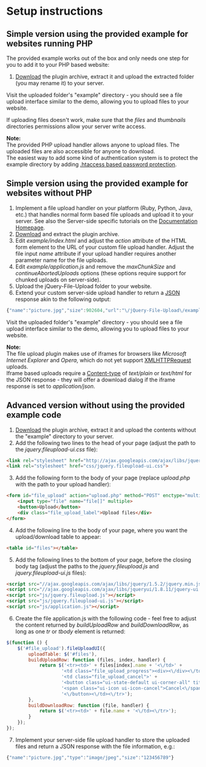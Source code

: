 # Setup instructions

## Simple version using the provided example for websites running PHP

The provided example works out of the box and only needs one step for you to add it to your PHP based website:

1. [Download](https://github.com/blueimp/jQuery-File-Upload/archives/master) the plugin archive, extract it and upload the extracted folder (you may rename it) to your server.

Visit the uploaded folder's "example" directory - you should see a file upload interface similar to the demo, allowing you to upload files to your website.

If uploading files doesn't work, make sure that the *files* and *thumbnails* directories permissions allow your server write access.

**Note:**  
The provided PHP upload handler allows anyone to upload files. The uploaded files are also accessible for anyone to download.  
The easiest way to add some kind of authentication system is to protect the example directory by adding [.htaccess based password protection](http://httpd.apache.org/docs/2.2/howto/auth.html#gettingitworking).

## Simple version using the provided example for websites without PHP

1. Implement a file upload handler on your platform (Ruby, Python, Java, etc.) that handles normal form based file uploads and upload it to your server. See also the Server-side specific tutorials on the [Documentation Homepage](https://github.com/blueimp/jQuery-File-Upload/wiki).
2. [Download](https://github.com/blueimp/jQuery-File-Upload/archives/master) and extract the plugin archive.
3. Edit *example/index.html* and adjust the *action* attribute of the HTML form element to the URL of your custom file upload handler. Adjust the file input *name* attribute if your upload handler requires another parameter name for the file uploads.
4. Edit *example/application.js* and remove the *maxChunkSize* and *continueAbortedUploads* options (these options require support for chunked uploads on server-side).
5. Upload the jQuery-File-Upload folder to your website.
6. Extend your custom server-side upload handler to return a [JSON](http://en.wikipedia.org/wiki/JSON) response akin to the following output:
```js
{"name":"picture.jpg","size":902604,"url":"\/jQuery-File-Upload\/example\/files\/picture.jpg","thumbnail":"\/jQuery-File-Upload\/example\/thumbnails\/picture.jpg"}
```

Visit the uploaded folder's "example" directory - you should see a file upload interface similar to the demo, allowing you to upload files to your website.

**Note:**  
The file upload plugin makes use of iframes for browsers like *Microsoft Internet Explorer* and *Opera*, which do not yet support [XMLHTTPRequest](https://developer.mozilla.org/en/xmlhttprequest) uploads.  
Iframe based uploads require a [Content-type](http://en.wikipedia.org/wiki/MIME#Content-Type) of *text/plain* or *text/html* for the JSON response - they will offer a download dialog if the iframe response is set to *application/json*.

## Advanced version without using the provided example code

1. [Download](https://github.com/blueimp/jQuery-File-Upload/archives/master) the plugin archive, extract it and upload the contents without the "example" directory to your server.
2. Add the following two lines to the head of your page (adjust the path to the *jquery.fileupload-ui.css* file):
```html
<link rel="stylesheet" href="http://ajax.googleapis.com/ajax/libs/jqueryui/1.8.11/themes/base/jquery-ui.css" id="theme">
<link rel="stylesheet" href="css/jquery.fileupload-ui.css">
```
3. Add the following form to the body of your page (replace *upload.php* with the path to your upload handler):
```html
<form id="file_upload" action="upload.php" method="POST" enctype="multipart/form-data">
    <input type="file" name="file[]" multiple>
    <button>Upload</button>
    <div class="file_upload_label">Upload files</div>
</form>
```
4. Add the following line to the body of your page, where you want the upload/download table to appear:
```html
<table id="files"></table>
```
5. Add the following lines to the bottom of your page, before the closing body tag (adjust the paths to the *jquery.fileupload.js* and *jquery.fileupload-ui.js* files):
```html
<script src="//ajax.googleapis.com/ajax/libs/jquery/1.5.2/jquery.min.js"></script>
<script src="//ajax.googleapis.com/ajax/libs/jqueryui/1.8.11/jquery-ui.min.js"></script>
<script src="js/jquery.fileupload.js"></script>
<script src="js/jquery.fileupload-ui.js"></script>
<script src="js/application.js"></script>
```
6. Create the file application.js with the following code - feel free to adjust the content returned by *buildUploadRow* and *buildDownloadRow*, as long as one *tr* or *tbody* element is returned:
```js
$(function () {
    $('#file_upload').fileUploadUI({
        uploadTable: $('#files'),
        buildUploadRow: function (files, index, handler) {
            return $('<tr><td>' + files[index].name + '<\/td>' +
                    '<td class="file_upload_progress"><div><\/div><\/td>' +
                    '<td class="file_upload_cancel">' +
                    '<button class="ui-state-default ui-corner-all" title="Cancel">' +
                    '<span class="ui-icon ui-icon-cancel">Cancel<\/span>' +
                    '<\/button><\/td><\/tr>');
        },
        buildDownloadRow: function (file, handler) {
            return $('<tr><td>' + file.name + '<\/td><\/tr>');
        }
    });
});
```
7. Implement your server-side file upload handler to store the uploaded files and return a JSON response with the file information, e.g.:
```js
{"name":"picture.jpg","type":"image/jpeg","size":"123456789"}
```
